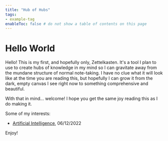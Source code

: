 ```yaml
---
title: "Hub of Hubs"
tags:
- example-tag
enableToc: false # do not show a table of contents on this page
---
```

# Hello World
Hello! This is my first, and hopefully only, Zettelkasten. It's a tool I plan to use to create hubs of knowledge in my mind so I can gravitate away from the mundane structure of normal note-taking. I have no clue what it will look like at the time you are reading this, but hopefully I can grow it from the dark, empty canvas I see right now to something comprehensive and beautiful. 

With that in mind... welcome! I hope you get the same joy reading this as I do making it.

Some of my interests:
- [Artificial Intelligence](Zettelkasten/Artificial%20Intelligence.md), 06/12/2022

Enjoy!